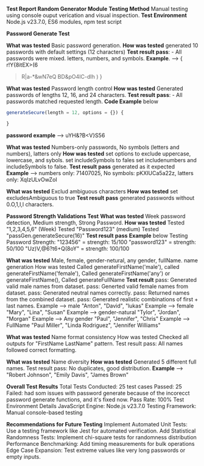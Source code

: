 **Test Report Random Generator Module**
**Testing Method** 
Manual testing using console ouput verication and visual inspection. 
**Test Environment**
Node.js v23.7.0, ES6 modules, npm test script

**Password Generate Test**

**What was tested**
Basic password generation. 
**How was tested**
generated 10 passwords with default settings (12 characters)
**Test result** 
**pass**: - All passwords were mixed. letters, numbers, and symbols.
**Example**. --> {
r!Y{8itEX>(6
>R|a-*&wN7eQ
BD&pO4IC-dIh ) }

**What was tested**
Password length control
**How was tested** 
Generated passwords of lengths 12, 16, and 24 characters. 
**Test result**
**pass**: - All passwords matched requested length. 
**Code Example** below
```js 
generateSecure(length = 12, options = {}) { 

}
``` 
**password example** --> uYH&?B<V}S56

**What was tested**
Numbers-only passwords, No symbols (letters and numbers), latters only
**How was tested**
set options to exclude uppercase, lowercase, and sybols.
set includeSymbols to fales
set includenumbers and includeSymbols to false.
**Test result**
**pass** generated as it expected
**Example** --> numbers only: 71407025, No symbols: pKXIUCa5a22z, latters only: XqIzULvOwZoI

**What was tested**
Exclud ambiguous characters
**How was tested**
set excludesAmbiguous to true
**Test result**
**pass** 
generated passwords without 0.O,1,I,l characters. 

**Password Strength Validations Test**
**What was tested**
Week password detection, Medium strength, Strong Password. 
**How was tested**
Tested "1,2,3,4,5,6" (Week)
Tested "Password123" (medium)
Tested "passGen.generateSecure(16)"
**Test result**
**pass**
**Example** below 
Testing Password Strength:
"123456" = strength: 15/100
"password123" = strength: 50/100
"Uz)V,@6?t6+Q(8oY" = strength: 100/100 

**What was tested**
Male, female, gender-netural, any gender, fullName. name generation
How was tested
Called generateFirstName('male'), called generateFirstName('female'), Called generateFirstName('any') or generateFirstName(), Called generateFullName
**Test result**
pass: Generated valid male names from dataset.
pass: Generted valid female names from dataset.
pass: Generated neutral names correctly.
pass: Returned names from the combined dataset.
pass: Generated realistic combinations of first + last names.
Example --> male "Anton", "David", "lukas"
Example --> female "Mary", "Lina", "Susan"
Example --> gender-natural "Tylor", "Jordan", "Morgan"
Example --> Any gender "Paul", "Jennifer", "Chris"
Example --> FullName "Paul Miller", "Linda Rodriguez", "Jennifer Williams"

**What was tested**
Name format consistency
How was tested
Checked all outputs for "FirstName LastName" pattern.
Test result
pass: All names followed correct formatting.


**What was tested**
Name diversity
**How was tested**
Generated 5 different full names.
Test result
pass: No duplicates, good distribution.
**Example** --> "Robert Johnson", "Emily Davis", "James Brown"


**Overall Test Results**
Total Tests Conducted: 25 test cases
Passed: 25
Failed: had som issues with password generate because of the incorecct password generate functions, and it's fixed now.
Pass Rate: 100%
Test Environment Details
JavaScript Engine: Node.js v23.7.0
Testing Framework: Manual console-based testing

**Recommendations for Future Testing**
Implement Automated Unit Tests: Use a testing framework like Jest for automated verification.
Add Statistical Randomness Tests: Implement chi-square tests for randomness distribution
Performance Benchmarking: Add timing measurements for bulk operations
Edge Case Expansion: Test extreme values like very long passwords or empty inputs. 